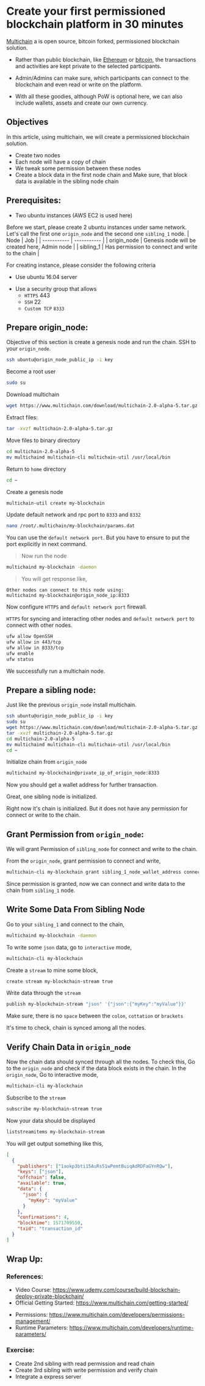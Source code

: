 # Create your first permissioned blockchain platform in 30 minutes

[Multichain](https://www.multichain.com/) a is open source, bitcoin forked, permissioned blockchain solution.

- Rather than public blockchain, like [Ethereum](https://*www.ethereum.org) or [bitcoin](https://bitcoin.org/en/), the transactions and activities are kept private to the selected participants.

* Admin/Admins can make sure, which participants can connect to the blockchain and even read or write on the platform.

- With all these goodies, although PoW is optional here, we can also include wallets, assets and create our own currency.

## Objectives

In this article, using multichain, we will create a permissioned blockchain solution.

- Create two nodes
- Each node will have a copy of chain
- We tweak some permission between these nodes
- Create a block data in the first node chain and Make sure, that block data is available in the sibling node chain

## Prerequisites:

- Two ubuntu instances (AWS EC2 is used here)

Before we start, please create 2 ubuntu instances under same network. Let's call the first one `origin_node` and the second one `sibling_1` node.
| Node | Job |
| ----------- | ----------- |
| origin_node | Genesis node will be created here, Admin node |
| sibling_1 | Has permission to connect and write to the chain |

For creating instance, please consider the following criteria

- Use ubuntu 16.04 server

* Use a security group that allows
  - `HTTPS` 443
  - `SSH` 22
  - `Custom TCP` `8333`

## Prepare origin_node:

Objective of this section is create a genesis node and run the chain.
SSH to your `origin_node`.

```sh
ssh ubuntu@origin_node_public_ip -i key
```

Become a root user

```sh
sudo su
```

Download multichain

```sh
wget https://www.multichain.com/download/multichain-2.0-alpha-5.tar.gz
```

Extract files:

```sh
tar -xvzf multichain-2.0-alpha-5.tar.gz
```

Move files to binary directory

```sh
cd multichain-2.0-alpha-5
mv multichaind multichain-cli multichain-util /usr/local/bin
```

Return to `home` directory

```sh
cd ~
```

Create a genesis node

```sh
multichain-util create my-blockchain
```

Update default network and rpc port to `8333` and `8332`

```sh
nano /root/.multichain/my-blockchain/params.dat
```

You can use the `default network port`. But you have to ensure to put the port explicitly in next command.

> Now run the node

```sh
multichaind my-blockchain -daemon
```

> You will get response like,

```
Other nodes can connect to this node using:
multichaind my-blockchain@origin_node_ip:8333
```

Now configure `HTTPS` and `default network port` firewall.

`HTTPS` for syncing and interacting other nodes and
`default network port` to connect with other nodes.

```sh
ufw allow OpenSSH
ufw allow in 443/tcp
ufw allow in 8333/tcp
ufw enable
ufw status
```

We successfully run a multichain node.

## Prepare a sibling node:

Just like the previous `origin_node` install multichain.

```sh
ssh ubuntu@origin_node_public_ip -i key
sudo su
wget https://www.multichain.com/download/multichain-2.0-alpha-5.tar.gz
tar -xvzf multichain-2.0-alpha-5.tar.gz
cd multichain-2.0-alpha-5
mv multichaind multichain-cli multichain-util /usr/local/bin
cd ~
```

Initialize chain from `origin_node`

```sh
multichaind my-blockchain@private_ip_of_origin_node:8333
```

Now you should get a wallet address for further transaction.

Great, one sibling node is initialized.

Right now it's chain is initialized. But it does not have any permission for connect or write to the chain.

## Grant Permission from `origin_node`:

We will grant Permission of `sibling_node` for connect and write to the chain.

From the `origin_node`, grant permission to connect and write,

```sh
multichain-cli my-blockchain grant sibling_1_node_wallet_address connect,send,receive,mine,create
```

Since permission is granted, now we can connect and write data to the chain from `sibling_1` node.

## Write Some Data From Sibling Node

Go to your `sibling_1` and connect to the chain,

```sh
multichaind my-blockchain -daemon
```

To write some `json` data, go to `interactive` mode,

```sh
multichain-cli my-blockchain
```

Create a `stream` to mine some block,

```sh
create stream my-blockchain-stream true
```

Write data through the `stream`

```sh
publish my-blockchain-stream "json" '{"json":{"myKey":"myValue"}}'
```

Make sure, there is no `space` between the `colon`, `cottation` or `brackets`

It's time to check, chain is synced among all the nodes.

## Verify Chain Data in `origin_node`

Now the chain data should synced through all the nodes.
To check this, Go to the `origin_node` and check if the data block exists in the chain.
In the `origin_node`,
Go to interactive mode,

```sh
multichain-cli my-blockchain
```

Subscribe to the `stream`

```sh
subscribe my-blockchain-stream true
```

Now your data should be displayed

```sh
liststreamitems my-blockchain-stream
```

You will get output something like this,

```json
[
  {
    "publishers": ["1aokp3bti15AuRs51wPemtBuiqAdRDFaGYnRQw"],
    "keys": ["json"],
    "offchain": false,
    "available": true,
    "data": {
      "json": {
        "myKey": "myValue"
      }
    },
    "confirmations": 4,
    "blocktime": 1571709550,
    "txid": "transaction_id"
  }
]
```

## Wrap Up:

### References:

- Video Course: https://www.udemy.com/course/build-blockchain-deploy-private-blockchain/
- Official Getting Started: https://www.multichain.com/getting-started/

* Permissions: https://www.multichain.com/developers/permissions-management/
* Runtime Parameters: https://www.multichain.com/developers/runtime-parameters/

### Exercise:

- Create 2nd sibling with read permission and read chain
- Create 3rd sibling with write permission and verify chain
- Integrate a express server
